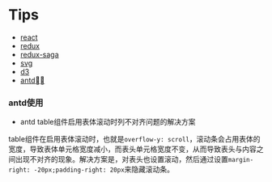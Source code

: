 <meta http-equiv="Content-Type" content="text/html; charset=utf-8">

# Tips
- <a href="#1">react</a>
- <a href="#1">redux</a>
- <a href="#1">redux-saga</a>
- <a href="#1">svg</a>
- <a href="#1">d3</a>
- <a href="#antd">antd</a>


### <a name="antd">antd使用</a>
- antd table组件启用表体滚动时列不对齐问题的解决方案

table组件在启用表体滚动时，也就是```overflow-y: scroll```，滚动条会占用表体的宽度，导致表体单元格宽度减小，而表头单元格宽度不变，从而导致表头与内容之间出现不对齐的现象。解决方案是，对表头也设置滚动，然后通过设置```margin-right: -20px;padding-right: 20px```来隐藏滚动条。